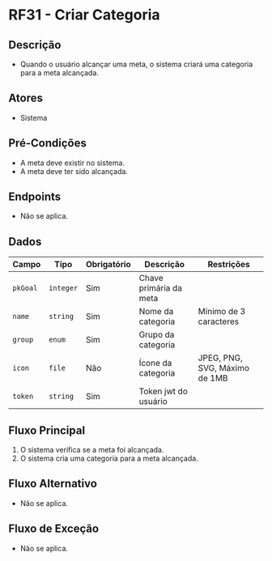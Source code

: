 # RF31 - Criar Categoria

## Descrição

- Quando o usuário alcançar uma meta, o sistema criará uma categoria para a meta alcançada.

## Atores

- Sistema

## Pré-Condições

- A meta deve existir no sistema.
- A meta deve ter sido alcançada.

## Endpoints

- Não se aplica.

## Dados

| Campo    | Tipo      | Obrigatório | Descrição              | Restrições                    |
|----------|-----------|-------------|------------------------|-------------------------------|
| `pkGoal` | `integer` | Sim         | Chave primária da meta |                               |
| `name`   | `string`  | Sim         | Nome da categoria      | Mínimo de 3 caracteres        |
| `group`  | `enum`    | Sim         | Grupo da categoria     |                               |
| `icon`   | `file`    | Não         | Ícone da categoria     | JPEG, PNG, SVG, Máximo de 1MB |
| `token`  | `string`  | Sim         | Token jwt do usuário   |                               |

## Fluxo Principal

1. O sistema verifica se a meta foi alcançada.
2. O sistema cria uma categoria para a meta alcançada.

## Fluxo Alternativo

- Não se aplica.

## Fluxo de Exceção

- Não se aplica.
